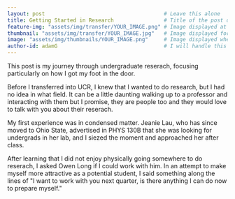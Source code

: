 ```yaml
---
layout: post                                      # Leave this alone
title: Getting Started in Research                # Title of the post displayed on the blog
feature-img: "assets/img/transfer/YOUR_IMAGE.png" # Image displayed at top of the article while reading
thumbnail: "assets/img/transfer/YOUR_IMAGE.jpg"   # Image displayed for the article on the blog page
image: "assets/img/thumbnails/YOUR_IMAGE.png"     # Image displayed when you send a link to people
author-id: adamG                                  # I will handle this
---
```


This post is my journey through undergraduate reserach, focusing particularly on how I got my foot in the door. 


Before I transferred into UCR, I knew that I wanted to do research, but I had no idea in what field. It can be a little daunting walking up to a professor and interacting with them but I promise, they are people too and they would love to talk with you about their reserach. 


My first experience was in condensed matter. Jeanie Lau, who has since moved to Ohio State, advertised in PHYS 130B that she was looking for undergrads in her lab, and I siezed the moment and approached her after class. 


After learning that I did not enjoy physically going somewhere to do reserach, I asked Owen Long if I could work with him. In an attempt to make myself more attractive as a potential student, I said something along the lines of "I want to work with you next quarter, is there anything I can do now to prepare myself." 